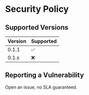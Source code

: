 # Security Policy

## Supported Versions

| Version | Supported          |
| ------- | ------------------ |
| 0.1.1   | :white_check_mark: |
| 0.1.x   | :x:                |

## Reporting a Vulnerability

Open an issue, no SLA guaranteed.
